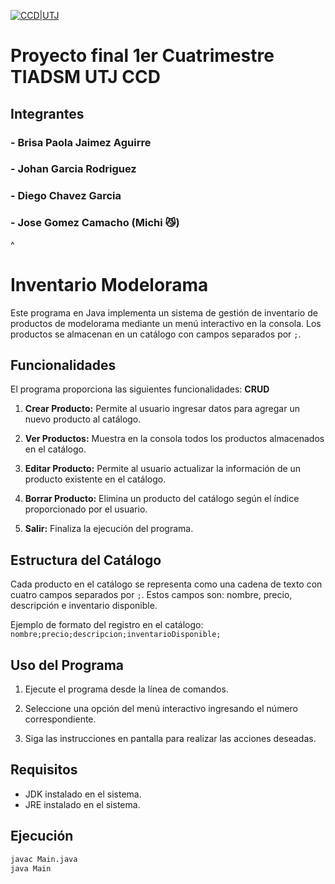 
[![CCD|UTJ](https://i.imgur.com/TkTfnqe.png)](#)


# Proyecto final 1er Cuatrimestre TIADSM UTJ CCD
## Integrantes

### - Brisa Paola Jaimez Aguirre
### - Johan Garcia Rodriguez
### - Diego Chavez Garcia
### - Jose Gomez Camacho (Michi 😼)
^
# Inventario Modelorama

Este programa en Java implementa un sistema de gestión de inventario de productos de modelorama mediante un menú interactivo en la consola. Los productos se almacenan en un catálogo con campos separados por `;`.

## Funcionalidades

El programa proporciona las siguientes funcionalidades:
**CRUD**

1. **Crear Producto:** Permite al usuario ingresar datos para agregar un nuevo producto al catálogo.

2. **Ver Productos:** Muestra en la consola todos los productos almacenados en el catálogo.

3. **Editar Producto:** Permite al usuario actualizar la información de un producto existente en el catálogo.

4. **Borrar Producto:** Elimina un producto del catálogo según el índice proporcionado por el usuario.

5. **Salir:** Finaliza la ejecución del programa.

## Estructura del Catálogo

Cada producto en el catálogo se representa como una cadena de texto con cuatro campos separados por `;`. Estos campos son: nombre, precio, descripción e inventario disponible.

Ejemplo de formato del registro en el catálogo: `nombre;precio;descripcion;inventarioDisponible;`

## Uso del Programa

1. Ejecute el programa desde la línea de comandos.

2. Seleccione una opción del menú interactivo ingresando el número correspondiente.

3. Siga las instrucciones en pantalla para realizar las acciones deseadas.

## Requisitos

- JDK instalado en el sistema.
- JRE instalado en el sistema.

## Ejecución

```bash
javac Main.java
java Main
